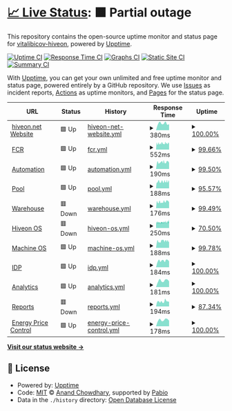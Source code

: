 # [📈 Live Status](https://vitalibicov-hiveon.github.io/status): <!--live status--> **🟧 Partial outage**

This repository contains the open-source uptime monitor and status page for [vitalibicov-hiveon](https://vitalibicov-hiveon.github.io/status), powered by [Upptime](https://github.com/upptime/upptime).

[![Uptime CI](https://github.com/vitalibicov-hiveon/status/workflows/Uptime%20CI/badge.svg)](https://github.com/vitalibicov-hiveon/status/actions?query=workflow%3A%22Uptime+CI%22)
[![Response Time CI](https://github.com/vitalibicov-hiveon/status/workflows/Response%20Time%20CI/badge.svg)](https://github.com/vitalibicov-hiveon/status/actions?query=workflow%3A%22Response+Time+CI%22)
[![Graphs CI](https://github.com/vitalibicov-hiveon/status/workflows/Graphs%20CI/badge.svg)](https://github.com/vitalibicov-hiveon/status/actions?query=workflow%3A%22Graphs+CI%22)
[![Static Site CI](https://github.com/vitalibicov-hiveon/status/workflows/Static%20Site%20CI/badge.svg)](https://github.com/vitalibicov-hiveon/status/actions?query=workflow%3A%22Static+Site+CI%22)
[![Summary CI](https://github.com/vitalibicov-hiveon/status/workflows/Summary%20CI/badge.svg)](https://github.com/vitalibicov-hiveon/status/actions?query=workflow%3A%22Summary+CI%22)

With [Upptime](https://upptime.js.org), you can get your own unlimited and free uptime monitor and status page, powered entirely by a GitHub repository. We use [Issues](https://github.com/vitalibicov-hiveon/status/issues) as incident reports, [Actions](https://github.com/vitalibicov-hiveon/status/actions) as uptime monitors, and [Pages](https://vitalibicov-hiveon.github.io/status) for the status page.

<!--start: status pages-->
<!-- This summary is generated by Upptime (https://github.com/upptime/upptime) -->
<!-- Do not edit this manually, your changes will be overwritten -->
<!-- prettier-ignore -->
| URL | Status | History | Response Time | Uptime |
| --- | ------ | ------- | ------------- | ------ |
| <img alt="" src="https://icons.duckduckgo.com/ip3/hiveon.net.ico" height="13"> [hiveon.net Website](https://hiveon.net) | 🟩 Up | [hiveon-net-website.yml](https://github.com/hiveon/status/commits/HEAD/history/hiveon-net-website.yml) | <details><summary><img alt="Response time graph" src="./graphs/hiveon-net-website/response-time-week.png" height="20"> 380ms</summary><br><a href="https://status.hiveon.net/history/hiveon-net-website"><img alt="Response time 369" src="https://img.shields.io/endpoint?url=https%3A%2F%2Fraw.githubusercontent.com%2Fhiveon%2Fstatus%2FHEAD%2Fapi%2Fhiveon-net-website%2Fresponse-time.json"></a><br><a href="https://status.hiveon.net/history/hiveon-net-website"><img alt="24-hour response time 338" src="https://img.shields.io/endpoint?url=https%3A%2F%2Fraw.githubusercontent.com%2Fhiveon%2Fstatus%2FHEAD%2Fapi%2Fhiveon-net-website%2Fresponse-time-day.json"></a><br><a href="https://status.hiveon.net/history/hiveon-net-website"><img alt="7-day response time 380" src="https://img.shields.io/endpoint?url=https%3A%2F%2Fraw.githubusercontent.com%2Fhiveon%2Fstatus%2FHEAD%2Fapi%2Fhiveon-net-website%2Fresponse-time-week.json"></a><br><a href="https://status.hiveon.net/history/hiveon-net-website"><img alt="30-day response time 369" src="https://img.shields.io/endpoint?url=https%3A%2F%2Fraw.githubusercontent.com%2Fhiveon%2Fstatus%2FHEAD%2Fapi%2Fhiveon-net-website%2Fresponse-time-month.json"></a><br><a href="https://status.hiveon.net/history/hiveon-net-website"><img alt="1-year response time 369" src="https://img.shields.io/endpoint?url=https%3A%2F%2Fraw.githubusercontent.com%2Fhiveon%2Fstatus%2FHEAD%2Fapi%2Fhiveon-net-website%2Fresponse-time-year.json"></a></details> | <details><summary><a href="https://status.hiveon.net/history/hiveon-net-website">100.00%</a></summary><a href="https://status.hiveon.net/history/hiveon-net-website"><img alt="All-time uptime 100.00%" src="https://img.shields.io/endpoint?url=https%3A%2F%2Fraw.githubusercontent.com%2Fhiveon%2Fstatus%2FHEAD%2Fapi%2Fhiveon-net-website%2Fuptime.json"></a><br><a href="https://status.hiveon.net/history/hiveon-net-website"><img alt="24-hour uptime 100.00%" src="https://img.shields.io/endpoint?url=https%3A%2F%2Fraw.githubusercontent.com%2Fhiveon%2Fstatus%2FHEAD%2Fapi%2Fhiveon-net-website%2Fuptime-day.json"></a><br><a href="https://status.hiveon.net/history/hiveon-net-website"><img alt="7-day uptime 100.00%" src="https://img.shields.io/endpoint?url=https%3A%2F%2Fraw.githubusercontent.com%2Fhiveon%2Fstatus%2FHEAD%2Fapi%2Fhiveon-net-website%2Fuptime-week.json"></a><br><a href="https://status.hiveon.net/history/hiveon-net-website"><img alt="30-day uptime 100.00%" src="https://img.shields.io/endpoint?url=https%3A%2F%2Fraw.githubusercontent.com%2Fhiveon%2Fstatus%2FHEAD%2Fapi%2Fhiveon-net-website%2Fuptime-month.json"></a><br><a href="https://status.hiveon.net/history/hiveon-net-website"><img alt="1-year uptime 100.00%" src="https://img.shields.io/endpoint?url=https%3A%2F%2Fraw.githubusercontent.com%2Fhiveon%2Fstatus%2FHEAD%2Fapi%2Fhiveon-net-website%2Fuptime-year.json"></a></details>
| <img alt="" src="https://icons.duckduckgo.com/ip3/status-proxy.o11y.hiveon.net.ico" height="13"> [FCR](https://status-proxy.o11y.hiveon.net/status/fcr) | 🟩 Up | [fcr.yml](https://github.com/hiveon/status/commits/HEAD/history/fcr.yml) | <details><summary><img alt="Response time graph" src="./graphs/fcr/response-time-week.png" height="20"> 552ms</summary><br><a href="https://status.hiveon.net/history/fcr"><img alt="Response time 541" src="https://img.shields.io/endpoint?url=https%3A%2F%2Fraw.githubusercontent.com%2Fhiveon%2Fstatus%2FHEAD%2Fapi%2Ffcr%2Fresponse-time.json"></a><br><a href="https://status.hiveon.net/history/fcr"><img alt="24-hour response time 550" src="https://img.shields.io/endpoint?url=https%3A%2F%2Fraw.githubusercontent.com%2Fhiveon%2Fstatus%2FHEAD%2Fapi%2Ffcr%2Fresponse-time-day.json"></a><br><a href="https://status.hiveon.net/history/fcr"><img alt="7-day response time 552" src="https://img.shields.io/endpoint?url=https%3A%2F%2Fraw.githubusercontent.com%2Fhiveon%2Fstatus%2FHEAD%2Fapi%2Ffcr%2Fresponse-time-week.json"></a><br><a href="https://status.hiveon.net/history/fcr"><img alt="30-day response time 541" src="https://img.shields.io/endpoint?url=https%3A%2F%2Fraw.githubusercontent.com%2Fhiveon%2Fstatus%2FHEAD%2Fapi%2Ffcr%2Fresponse-time-month.json"></a><br><a href="https://status.hiveon.net/history/fcr"><img alt="1-year response time 541" src="https://img.shields.io/endpoint?url=https%3A%2F%2Fraw.githubusercontent.com%2Fhiveon%2Fstatus%2FHEAD%2Fapi%2Ffcr%2Fresponse-time-year.json"></a></details> | <details><summary><a href="https://status.hiveon.net/history/fcr">99.66%</a></summary><a href="https://status.hiveon.net/history/fcr"><img alt="All-time uptime 98.97%" src="https://img.shields.io/endpoint?url=https%3A%2F%2Fraw.githubusercontent.com%2Fhiveon%2Fstatus%2FHEAD%2Fapi%2Ffcr%2Fuptime.json"></a><br><a href="https://status.hiveon.net/history/fcr"><img alt="24-hour uptime 100.00%" src="https://img.shields.io/endpoint?url=https%3A%2F%2Fraw.githubusercontent.com%2Fhiveon%2Fstatus%2FHEAD%2Fapi%2Ffcr%2Fuptime-day.json"></a><br><a href="https://status.hiveon.net/history/fcr"><img alt="7-day uptime 99.66%" src="https://img.shields.io/endpoint?url=https%3A%2F%2Fraw.githubusercontent.com%2Fhiveon%2Fstatus%2FHEAD%2Fapi%2Ffcr%2Fuptime-week.json"></a><br><a href="https://status.hiveon.net/history/fcr"><img alt="30-day uptime 98.97%" src="https://img.shields.io/endpoint?url=https%3A%2F%2Fraw.githubusercontent.com%2Fhiveon%2Fstatus%2FHEAD%2Fapi%2Ffcr%2Fuptime-month.json"></a><br><a href="https://status.hiveon.net/history/fcr"><img alt="1-year uptime 98.97%" src="https://img.shields.io/endpoint?url=https%3A%2F%2Fraw.githubusercontent.com%2Fhiveon%2Fstatus%2FHEAD%2Fapi%2Ffcr%2Fuptime-year.json"></a></details>
| <img alt="" src="https://icons.duckduckgo.com/ip3/status-proxy.o11y.hiveon.net.ico" height="13"> [Automation](https://status-proxy.o11y.hiveon.net/status/automation) | 🟩 Up | [automation.yml](https://github.com/hiveon/status/commits/HEAD/history/automation.yml) | <details><summary><img alt="Response time graph" src="./graphs/automation/response-time-week.png" height="20"> 190ms</summary><br><a href="https://status.hiveon.net/history/automation"><img alt="Response time 188" src="https://img.shields.io/endpoint?url=https%3A%2F%2Fraw.githubusercontent.com%2Fhiveon%2Fstatus%2FHEAD%2Fapi%2Fautomation%2Fresponse-time.json"></a><br><a href="https://status.hiveon.net/history/automation"><img alt="24-hour response time 171" src="https://img.shields.io/endpoint?url=https%3A%2F%2Fraw.githubusercontent.com%2Fhiveon%2Fstatus%2FHEAD%2Fapi%2Fautomation%2Fresponse-time-day.json"></a><br><a href="https://status.hiveon.net/history/automation"><img alt="7-day response time 190" src="https://img.shields.io/endpoint?url=https%3A%2F%2Fraw.githubusercontent.com%2Fhiveon%2Fstatus%2FHEAD%2Fapi%2Fautomation%2Fresponse-time-week.json"></a><br><a href="https://status.hiveon.net/history/automation"><img alt="30-day response time 188" src="https://img.shields.io/endpoint?url=https%3A%2F%2Fraw.githubusercontent.com%2Fhiveon%2Fstatus%2FHEAD%2Fapi%2Fautomation%2Fresponse-time-month.json"></a><br><a href="https://status.hiveon.net/history/automation"><img alt="1-year response time 188" src="https://img.shields.io/endpoint?url=https%3A%2F%2Fraw.githubusercontent.com%2Fhiveon%2Fstatus%2FHEAD%2Fapi%2Fautomation%2Fresponse-time-year.json"></a></details> | <details><summary><a href="https://status.hiveon.net/history/automation">99.50%</a></summary><a href="https://status.hiveon.net/history/automation"><img alt="All-time uptime 99.69%" src="https://img.shields.io/endpoint?url=https%3A%2F%2Fraw.githubusercontent.com%2Fhiveon%2Fstatus%2FHEAD%2Fapi%2Fautomation%2Fuptime.json"></a><br><a href="https://status.hiveon.net/history/automation"><img alt="24-hour uptime 100.00%" src="https://img.shields.io/endpoint?url=https%3A%2F%2Fraw.githubusercontent.com%2Fhiveon%2Fstatus%2FHEAD%2Fapi%2Fautomation%2Fuptime-day.json"></a><br><a href="https://status.hiveon.net/history/automation"><img alt="7-day uptime 99.50%" src="https://img.shields.io/endpoint?url=https%3A%2F%2Fraw.githubusercontent.com%2Fhiveon%2Fstatus%2FHEAD%2Fapi%2Fautomation%2Fuptime-week.json"></a><br><a href="https://status.hiveon.net/history/automation"><img alt="30-day uptime 99.69%" src="https://img.shields.io/endpoint?url=https%3A%2F%2Fraw.githubusercontent.com%2Fhiveon%2Fstatus%2FHEAD%2Fapi%2Fautomation%2Fuptime-month.json"></a><br><a href="https://status.hiveon.net/history/automation"><img alt="1-year uptime 99.69%" src="https://img.shields.io/endpoint?url=https%3A%2F%2Fraw.githubusercontent.com%2Fhiveon%2Fstatus%2FHEAD%2Fapi%2Fautomation%2Fuptime-year.json"></a></details>
| <img alt="" src="https://icons.duckduckgo.com/ip3/status-proxy.o11y.hiveon.net.ico" height="13"> [Pool](https://status-proxy.o11y.hiveon.net/status/pool) | 🟩 Up | [pool.yml](https://github.com/hiveon/status/commits/HEAD/history/pool.yml) | <details><summary><img alt="Response time graph" src="./graphs/pool/response-time-week.png" height="20"> 188ms</summary><br><a href="https://status.hiveon.net/history/pool"><img alt="Response time 188" src="https://img.shields.io/endpoint?url=https%3A%2F%2Fraw.githubusercontent.com%2Fhiveon%2Fstatus%2FHEAD%2Fapi%2Fpool%2Fresponse-time.json"></a><br><a href="https://status.hiveon.net/history/pool"><img alt="24-hour response time 182" src="https://img.shields.io/endpoint?url=https%3A%2F%2Fraw.githubusercontent.com%2Fhiveon%2Fstatus%2FHEAD%2Fapi%2Fpool%2Fresponse-time-day.json"></a><br><a href="https://status.hiveon.net/history/pool"><img alt="7-day response time 188" src="https://img.shields.io/endpoint?url=https%3A%2F%2Fraw.githubusercontent.com%2Fhiveon%2Fstatus%2FHEAD%2Fapi%2Fpool%2Fresponse-time-week.json"></a><br><a href="https://status.hiveon.net/history/pool"><img alt="30-day response time 188" src="https://img.shields.io/endpoint?url=https%3A%2F%2Fraw.githubusercontent.com%2Fhiveon%2Fstatus%2FHEAD%2Fapi%2Fpool%2Fresponse-time-month.json"></a><br><a href="https://status.hiveon.net/history/pool"><img alt="1-year response time 188" src="https://img.shields.io/endpoint?url=https%3A%2F%2Fraw.githubusercontent.com%2Fhiveon%2Fstatus%2FHEAD%2Fapi%2Fpool%2Fresponse-time-year.json"></a></details> | <details><summary><a href="https://status.hiveon.net/history/pool">95.57%</a></summary><a href="https://status.hiveon.net/history/pool"><img alt="All-time uptime 92.88%" src="https://img.shields.io/endpoint?url=https%3A%2F%2Fraw.githubusercontent.com%2Fhiveon%2Fstatus%2FHEAD%2Fapi%2Fpool%2Fuptime.json"></a><br><a href="https://status.hiveon.net/history/pool"><img alt="24-hour uptime 100.00%" src="https://img.shields.io/endpoint?url=https%3A%2F%2Fraw.githubusercontent.com%2Fhiveon%2Fstatus%2FHEAD%2Fapi%2Fpool%2Fuptime-day.json"></a><br><a href="https://status.hiveon.net/history/pool"><img alt="7-day uptime 95.57%" src="https://img.shields.io/endpoint?url=https%3A%2F%2Fraw.githubusercontent.com%2Fhiveon%2Fstatus%2FHEAD%2Fapi%2Fpool%2Fuptime-week.json"></a><br><a href="https://status.hiveon.net/history/pool"><img alt="30-day uptime 92.88%" src="https://img.shields.io/endpoint?url=https%3A%2F%2Fraw.githubusercontent.com%2Fhiveon%2Fstatus%2FHEAD%2Fapi%2Fpool%2Fuptime-month.json"></a><br><a href="https://status.hiveon.net/history/pool"><img alt="1-year uptime 92.88%" src="https://img.shields.io/endpoint?url=https%3A%2F%2Fraw.githubusercontent.com%2Fhiveon%2Fstatus%2FHEAD%2Fapi%2Fpool%2Fuptime-year.json"></a></details>
| <img alt="" src="https://icons.duckduckgo.com/ip3/status-proxy.o11y.hiveon.net.ico" height="13"> [Warehouse](https://status-proxy.o11y.hiveon.net/status/warehouse) | 🟥 Down | [warehouse.yml](https://github.com/hiveon/status/commits/HEAD/history/warehouse.yml) | <details><summary><img alt="Response time graph" src="./graphs/warehouse/response-time-week.png" height="20"> 176ms</summary><br><a href="https://status.hiveon.net/history/warehouse"><img alt="Response time 172" src="https://img.shields.io/endpoint?url=https%3A%2F%2Fraw.githubusercontent.com%2Fhiveon%2Fstatus%2FHEAD%2Fapi%2Fwarehouse%2Fresponse-time.json"></a><br><a href="https://status.hiveon.net/history/warehouse"><img alt="24-hour response time 183" src="https://img.shields.io/endpoint?url=https%3A%2F%2Fraw.githubusercontent.com%2Fhiveon%2Fstatus%2FHEAD%2Fapi%2Fwarehouse%2Fresponse-time-day.json"></a><br><a href="https://status.hiveon.net/history/warehouse"><img alt="7-day response time 176" src="https://img.shields.io/endpoint?url=https%3A%2F%2Fraw.githubusercontent.com%2Fhiveon%2Fstatus%2FHEAD%2Fapi%2Fwarehouse%2Fresponse-time-week.json"></a><br><a href="https://status.hiveon.net/history/warehouse"><img alt="30-day response time 172" src="https://img.shields.io/endpoint?url=https%3A%2F%2Fraw.githubusercontent.com%2Fhiveon%2Fstatus%2FHEAD%2Fapi%2Fwarehouse%2Fresponse-time-month.json"></a><br><a href="https://status.hiveon.net/history/warehouse"><img alt="1-year response time 172" src="https://img.shields.io/endpoint?url=https%3A%2F%2Fraw.githubusercontent.com%2Fhiveon%2Fstatus%2FHEAD%2Fapi%2Fwarehouse%2Fresponse-time-year.json"></a></details> | <details><summary><a href="https://status.hiveon.net/history/warehouse">99.49%</a></summary><a href="https://status.hiveon.net/history/warehouse"><img alt="All-time uptime 57.41%" src="https://img.shields.io/endpoint?url=https%3A%2F%2Fraw.githubusercontent.com%2Fhiveon%2Fstatus%2FHEAD%2Fapi%2Fwarehouse%2Fuptime.json"></a><br><a href="https://status.hiveon.net/history/warehouse"><img alt="24-hour uptime 98.94%" src="https://img.shields.io/endpoint?url=https%3A%2F%2Fraw.githubusercontent.com%2Fhiveon%2Fstatus%2FHEAD%2Fapi%2Fwarehouse%2Fuptime-day.json"></a><br><a href="https://status.hiveon.net/history/warehouse"><img alt="7-day uptime 99.49%" src="https://img.shields.io/endpoint?url=https%3A%2F%2Fraw.githubusercontent.com%2Fhiveon%2Fstatus%2FHEAD%2Fapi%2Fwarehouse%2Fuptime-week.json"></a><br><a href="https://status.hiveon.net/history/warehouse"><img alt="30-day uptime 57.41%" src="https://img.shields.io/endpoint?url=https%3A%2F%2Fraw.githubusercontent.com%2Fhiveon%2Fstatus%2FHEAD%2Fapi%2Fwarehouse%2Fuptime-month.json"></a><br><a href="https://status.hiveon.net/history/warehouse"><img alt="1-year uptime 57.41%" src="https://img.shields.io/endpoint?url=https%3A%2F%2Fraw.githubusercontent.com%2Fhiveon%2Fstatus%2FHEAD%2Fapi%2Fwarehouse%2Fuptime-year.json"></a></details>
| <img alt="" src="https://icons.duckduckgo.com/ip3/status-proxy.o11y.hiveon.net.ico" height="13"> [Hiveon OS](https://status-proxy.o11y.hiveon.net/status/hiveon_os) | 🟥 Down | [hiveon-os.yml](https://github.com/hiveon/status/commits/HEAD/history/hiveon-os.yml) | <details><summary><img alt="Response time graph" src="./graphs/hiveon-os/response-time-week.png" height="20"> 250ms</summary><br><a href="https://status.hiveon.net/history/hiveon-os"><img alt="Response time 245" src="https://img.shields.io/endpoint?url=https%3A%2F%2Fraw.githubusercontent.com%2Fhiveon%2Fstatus%2FHEAD%2Fapi%2Fhiveon-os%2Fresponse-time.json"></a><br><a href="https://status.hiveon.net/history/hiveon-os"><img alt="24-hour response time 292" src="https://img.shields.io/endpoint?url=https%3A%2F%2Fraw.githubusercontent.com%2Fhiveon%2Fstatus%2FHEAD%2Fapi%2Fhiveon-os%2Fresponse-time-day.json"></a><br><a href="https://status.hiveon.net/history/hiveon-os"><img alt="7-day response time 250" src="https://img.shields.io/endpoint?url=https%3A%2F%2Fraw.githubusercontent.com%2Fhiveon%2Fstatus%2FHEAD%2Fapi%2Fhiveon-os%2Fresponse-time-week.json"></a><br><a href="https://status.hiveon.net/history/hiveon-os"><img alt="30-day response time 245" src="https://img.shields.io/endpoint?url=https%3A%2F%2Fraw.githubusercontent.com%2Fhiveon%2Fstatus%2FHEAD%2Fapi%2Fhiveon-os%2Fresponse-time-month.json"></a><br><a href="https://status.hiveon.net/history/hiveon-os"><img alt="1-year response time 245" src="https://img.shields.io/endpoint?url=https%3A%2F%2Fraw.githubusercontent.com%2Fhiveon%2Fstatus%2FHEAD%2Fapi%2Fhiveon-os%2Fresponse-time-year.json"></a></details> | <details><summary><a href="https://status.hiveon.net/history/hiveon-os">70.50%</a></summary><a href="https://status.hiveon.net/history/hiveon-os"><img alt="All-time uptime 48.44%" src="https://img.shields.io/endpoint?url=https%3A%2F%2Fraw.githubusercontent.com%2Fhiveon%2Fstatus%2FHEAD%2Fapi%2Fhiveon-os%2Fuptime.json"></a><br><a href="https://status.hiveon.net/history/hiveon-os"><img alt="24-hour uptime 84.10%" src="https://img.shields.io/endpoint?url=https%3A%2F%2Fraw.githubusercontent.com%2Fhiveon%2Fstatus%2FHEAD%2Fapi%2Fhiveon-os%2Fuptime-day.json"></a><br><a href="https://status.hiveon.net/history/hiveon-os"><img alt="7-day uptime 70.50%" src="https://img.shields.io/endpoint?url=https%3A%2F%2Fraw.githubusercontent.com%2Fhiveon%2Fstatus%2FHEAD%2Fapi%2Fhiveon-os%2Fuptime-week.json"></a><br><a href="https://status.hiveon.net/history/hiveon-os"><img alt="30-day uptime 48.44%" src="https://img.shields.io/endpoint?url=https%3A%2F%2Fraw.githubusercontent.com%2Fhiveon%2Fstatus%2FHEAD%2Fapi%2Fhiveon-os%2Fuptime-month.json"></a><br><a href="https://status.hiveon.net/history/hiveon-os"><img alt="1-year uptime 48.44%" src="https://img.shields.io/endpoint?url=https%3A%2F%2Fraw.githubusercontent.com%2Fhiveon%2Fstatus%2FHEAD%2Fapi%2Fhiveon-os%2Fuptime-year.json"></a></details>
| <img alt="" src="https://icons.duckduckgo.com/ip3/status-proxy.o11y.hiveon.net.ico" height="13"> [Machine OS](https://status-proxy.o11y.hiveon.net/status/machine_os) | 🟩 Up | [machine-os.yml](https://github.com/hiveon/status/commits/HEAD/history/machine-os.yml) | <details><summary><img alt="Response time graph" src="./graphs/machine-os/response-time-week.png" height="20"> 188ms</summary><br><a href="https://status.hiveon.net/history/machine-os"><img alt="Response time 181" src="https://img.shields.io/endpoint?url=https%3A%2F%2Fraw.githubusercontent.com%2Fhiveon%2Fstatus%2FHEAD%2Fapi%2Fmachine-os%2Fresponse-time.json"></a><br><a href="https://status.hiveon.net/history/machine-os"><img alt="24-hour response time 188" src="https://img.shields.io/endpoint?url=https%3A%2F%2Fraw.githubusercontent.com%2Fhiveon%2Fstatus%2FHEAD%2Fapi%2Fmachine-os%2Fresponse-time-day.json"></a><br><a href="https://status.hiveon.net/history/machine-os"><img alt="7-day response time 188" src="https://img.shields.io/endpoint?url=https%3A%2F%2Fraw.githubusercontent.com%2Fhiveon%2Fstatus%2FHEAD%2Fapi%2Fmachine-os%2Fresponse-time-week.json"></a><br><a href="https://status.hiveon.net/history/machine-os"><img alt="30-day response time 181" src="https://img.shields.io/endpoint?url=https%3A%2F%2Fraw.githubusercontent.com%2Fhiveon%2Fstatus%2FHEAD%2Fapi%2Fmachine-os%2Fresponse-time-month.json"></a><br><a href="https://status.hiveon.net/history/machine-os"><img alt="1-year response time 181" src="https://img.shields.io/endpoint?url=https%3A%2F%2Fraw.githubusercontent.com%2Fhiveon%2Fstatus%2FHEAD%2Fapi%2Fmachine-os%2Fresponse-time-year.json"></a></details> | <details><summary><a href="https://status.hiveon.net/history/machine-os">99.78%</a></summary><a href="https://status.hiveon.net/history/machine-os"><img alt="All-time uptime 98.86%" src="https://img.shields.io/endpoint?url=https%3A%2F%2Fraw.githubusercontent.com%2Fhiveon%2Fstatus%2FHEAD%2Fapi%2Fmachine-os%2Fuptime.json"></a><br><a href="https://status.hiveon.net/history/machine-os"><img alt="24-hour uptime 98.45%" src="https://img.shields.io/endpoint?url=https%3A%2F%2Fraw.githubusercontent.com%2Fhiveon%2Fstatus%2FHEAD%2Fapi%2Fmachine-os%2Fuptime-day.json"></a><br><a href="https://status.hiveon.net/history/machine-os"><img alt="7-day uptime 99.78%" src="https://img.shields.io/endpoint?url=https%3A%2F%2Fraw.githubusercontent.com%2Fhiveon%2Fstatus%2FHEAD%2Fapi%2Fmachine-os%2Fuptime-week.json"></a><br><a href="https://status.hiveon.net/history/machine-os"><img alt="30-day uptime 98.86%" src="https://img.shields.io/endpoint?url=https%3A%2F%2Fraw.githubusercontent.com%2Fhiveon%2Fstatus%2FHEAD%2Fapi%2Fmachine-os%2Fuptime-month.json"></a><br><a href="https://status.hiveon.net/history/machine-os"><img alt="1-year uptime 98.86%" src="https://img.shields.io/endpoint?url=https%3A%2F%2Fraw.githubusercontent.com%2Fhiveon%2Fstatus%2FHEAD%2Fapi%2Fmachine-os%2Fuptime-year.json"></a></details>
| <img alt="" src="https://icons.duckduckgo.com/ip3/status-proxy.o11y.hiveon.net.ico" height="13"> [IDP](https://status-proxy.o11y.hiveon.net/status/idp) | 🟩 Up | [idp.yml](https://github.com/hiveon/status/commits/HEAD/history/idp.yml) | <details><summary><img alt="Response time graph" src="./graphs/idp/response-time-week.png" height="20"> 184ms</summary><br><a href="https://status.hiveon.net/history/idp"><img alt="Response time 181" src="https://img.shields.io/endpoint?url=https%3A%2F%2Fraw.githubusercontent.com%2Fhiveon%2Fstatus%2FHEAD%2Fapi%2Fidp%2Fresponse-time.json"></a><br><a href="https://status.hiveon.net/history/idp"><img alt="24-hour response time 168" src="https://img.shields.io/endpoint?url=https%3A%2F%2Fraw.githubusercontent.com%2Fhiveon%2Fstatus%2FHEAD%2Fapi%2Fidp%2Fresponse-time-day.json"></a><br><a href="https://status.hiveon.net/history/idp"><img alt="7-day response time 184" src="https://img.shields.io/endpoint?url=https%3A%2F%2Fraw.githubusercontent.com%2Fhiveon%2Fstatus%2FHEAD%2Fapi%2Fidp%2Fresponse-time-week.json"></a><br><a href="https://status.hiveon.net/history/idp"><img alt="30-day response time 181" src="https://img.shields.io/endpoint?url=https%3A%2F%2Fraw.githubusercontent.com%2Fhiveon%2Fstatus%2FHEAD%2Fapi%2Fidp%2Fresponse-time-month.json"></a><br><a href="https://status.hiveon.net/history/idp"><img alt="1-year response time 181" src="https://img.shields.io/endpoint?url=https%3A%2F%2Fraw.githubusercontent.com%2Fhiveon%2Fstatus%2FHEAD%2Fapi%2Fidp%2Fresponse-time-year.json"></a></details> | <details><summary><a href="https://status.hiveon.net/history/idp">100.00%</a></summary><a href="https://status.hiveon.net/history/idp"><img alt="All-time uptime 80.80%" src="https://img.shields.io/endpoint?url=https%3A%2F%2Fraw.githubusercontent.com%2Fhiveon%2Fstatus%2FHEAD%2Fapi%2Fidp%2Fuptime.json"></a><br><a href="https://status.hiveon.net/history/idp"><img alt="24-hour uptime 100.00%" src="https://img.shields.io/endpoint?url=https%3A%2F%2Fraw.githubusercontent.com%2Fhiveon%2Fstatus%2FHEAD%2Fapi%2Fidp%2Fuptime-day.json"></a><br><a href="https://status.hiveon.net/history/idp"><img alt="7-day uptime 100.00%" src="https://img.shields.io/endpoint?url=https%3A%2F%2Fraw.githubusercontent.com%2Fhiveon%2Fstatus%2FHEAD%2Fapi%2Fidp%2Fuptime-week.json"></a><br><a href="https://status.hiveon.net/history/idp"><img alt="30-day uptime 80.80%" src="https://img.shields.io/endpoint?url=https%3A%2F%2Fraw.githubusercontent.com%2Fhiveon%2Fstatus%2FHEAD%2Fapi%2Fidp%2Fuptime-month.json"></a><br><a href="https://status.hiveon.net/history/idp"><img alt="1-year uptime 80.80%" src="https://img.shields.io/endpoint?url=https%3A%2F%2Fraw.githubusercontent.com%2Fhiveon%2Fstatus%2FHEAD%2Fapi%2Fidp%2Fuptime-year.json"></a></details>
| <img alt="" src="https://icons.duckduckgo.com/ip3/status-proxy.o11y.hiveon.net.ico" height="13"> [Analytics](https://status-proxy.o11y.hiveon.net/status/analytics) | 🟩 Up | [analytics.yml](https://github.com/hiveon/status/commits/HEAD/history/analytics.yml) | <details><summary><img alt="Response time graph" src="./graphs/analytics/response-time-week.png" height="20"> 181ms</summary><br><a href="https://status.hiveon.net/history/analytics"><img alt="Response time 175" src="https://img.shields.io/endpoint?url=https%3A%2F%2Fraw.githubusercontent.com%2Fhiveon%2Fstatus%2FHEAD%2Fapi%2Fanalytics%2Fresponse-time.json"></a><br><a href="https://status.hiveon.net/history/analytics"><img alt="24-hour response time 162" src="https://img.shields.io/endpoint?url=https%3A%2F%2Fraw.githubusercontent.com%2Fhiveon%2Fstatus%2FHEAD%2Fapi%2Fanalytics%2Fresponse-time-day.json"></a><br><a href="https://status.hiveon.net/history/analytics"><img alt="7-day response time 181" src="https://img.shields.io/endpoint?url=https%3A%2F%2Fraw.githubusercontent.com%2Fhiveon%2Fstatus%2FHEAD%2Fapi%2Fanalytics%2Fresponse-time-week.json"></a><br><a href="https://status.hiveon.net/history/analytics"><img alt="30-day response time 175" src="https://img.shields.io/endpoint?url=https%3A%2F%2Fraw.githubusercontent.com%2Fhiveon%2Fstatus%2FHEAD%2Fapi%2Fanalytics%2Fresponse-time-month.json"></a><br><a href="https://status.hiveon.net/history/analytics"><img alt="1-year response time 175" src="https://img.shields.io/endpoint?url=https%3A%2F%2Fraw.githubusercontent.com%2Fhiveon%2Fstatus%2FHEAD%2Fapi%2Fanalytics%2Fresponse-time-year.json"></a></details> | <details><summary><a href="https://status.hiveon.net/history/analytics">100.00%</a></summary><a href="https://status.hiveon.net/history/analytics"><img alt="All-time uptime 100.00%" src="https://img.shields.io/endpoint?url=https%3A%2F%2Fraw.githubusercontent.com%2Fhiveon%2Fstatus%2FHEAD%2Fapi%2Fanalytics%2Fuptime.json"></a><br><a href="https://status.hiveon.net/history/analytics"><img alt="24-hour uptime 100.00%" src="https://img.shields.io/endpoint?url=https%3A%2F%2Fraw.githubusercontent.com%2Fhiveon%2Fstatus%2FHEAD%2Fapi%2Fanalytics%2Fuptime-day.json"></a><br><a href="https://status.hiveon.net/history/analytics"><img alt="7-day uptime 100.00%" src="https://img.shields.io/endpoint?url=https%3A%2F%2Fraw.githubusercontent.com%2Fhiveon%2Fstatus%2FHEAD%2Fapi%2Fanalytics%2Fuptime-week.json"></a><br><a href="https://status.hiveon.net/history/analytics"><img alt="30-day uptime 100.00%" src="https://img.shields.io/endpoint?url=https%3A%2F%2Fraw.githubusercontent.com%2Fhiveon%2Fstatus%2FHEAD%2Fapi%2Fanalytics%2Fuptime-month.json"></a><br><a href="https://status.hiveon.net/history/analytics"><img alt="1-year uptime 100.00%" src="https://img.shields.io/endpoint?url=https%3A%2F%2Fraw.githubusercontent.com%2Fhiveon%2Fstatus%2FHEAD%2Fapi%2Fanalytics%2Fuptime-year.json"></a></details>
| <img alt="" src="https://icons.duckduckgo.com/ip3/status-proxy.o11y.hiveon.net.ico" height="13"> [Reports](https://status-proxy.o11y.hiveon.net/status/reports) | 🟥 Down | [reports.yml](https://github.com/hiveon/status/commits/HEAD/history/reports.yml) | <details><summary><img alt="Response time graph" src="./graphs/reports/response-time-week.png" height="20"> 194ms</summary><br><a href="https://status.hiveon.net/history/reports"><img alt="Response time 181" src="https://img.shields.io/endpoint?url=https%3A%2F%2Fraw.githubusercontent.com%2Fhiveon%2Fstatus%2FHEAD%2Fapi%2Freports%2Fresponse-time.json"></a><br><a href="https://status.hiveon.net/history/reports"><img alt="24-hour response time 192" src="https://img.shields.io/endpoint?url=https%3A%2F%2Fraw.githubusercontent.com%2Fhiveon%2Fstatus%2FHEAD%2Fapi%2Freports%2Fresponse-time-day.json"></a><br><a href="https://status.hiveon.net/history/reports"><img alt="7-day response time 194" src="https://img.shields.io/endpoint?url=https%3A%2F%2Fraw.githubusercontent.com%2Fhiveon%2Fstatus%2FHEAD%2Fapi%2Freports%2Fresponse-time-week.json"></a><br><a href="https://status.hiveon.net/history/reports"><img alt="30-day response time 181" src="https://img.shields.io/endpoint?url=https%3A%2F%2Fraw.githubusercontent.com%2Fhiveon%2Fstatus%2FHEAD%2Fapi%2Freports%2Fresponse-time-month.json"></a><br><a href="https://status.hiveon.net/history/reports"><img alt="1-year response time 181" src="https://img.shields.io/endpoint?url=https%3A%2F%2Fraw.githubusercontent.com%2Fhiveon%2Fstatus%2FHEAD%2Fapi%2Freports%2Fresponse-time-year.json"></a></details> | <details><summary><a href="https://status.hiveon.net/history/reports">87.34%</a></summary><a href="https://status.hiveon.net/history/reports"><img alt="All-time uptime 52.53%" src="https://img.shields.io/endpoint?url=https%3A%2F%2Fraw.githubusercontent.com%2Fhiveon%2Fstatus%2FHEAD%2Fapi%2Freports%2Fuptime.json"></a><br><a href="https://status.hiveon.net/history/reports"><img alt="24-hour uptime 11.37%" src="https://img.shields.io/endpoint?url=https%3A%2F%2Fraw.githubusercontent.com%2Fhiveon%2Fstatus%2FHEAD%2Fapi%2Freports%2Fuptime-day.json"></a><br><a href="https://status.hiveon.net/history/reports"><img alt="7-day uptime 87.34%" src="https://img.shields.io/endpoint?url=https%3A%2F%2Fraw.githubusercontent.com%2Fhiveon%2Fstatus%2FHEAD%2Fapi%2Freports%2Fuptime-week.json"></a><br><a href="https://status.hiveon.net/history/reports"><img alt="30-day uptime 52.53%" src="https://img.shields.io/endpoint?url=https%3A%2F%2Fraw.githubusercontent.com%2Fhiveon%2Fstatus%2FHEAD%2Fapi%2Freports%2Fuptime-month.json"></a><br><a href="https://status.hiveon.net/history/reports"><img alt="1-year uptime 52.53%" src="https://img.shields.io/endpoint?url=https%3A%2F%2Fraw.githubusercontent.com%2Fhiveon%2Fstatus%2FHEAD%2Fapi%2Freports%2Fuptime-year.json"></a></details>
| <img alt="" src="https://icons.duckduckgo.com/ip3/status-proxy.o11y.hiveon.net.ico" height="13"> [Energy Price Control](https://status-proxy.o11y.hiveon.net/status/energy_price_control) | 🟩 Up | [energy-price-control.yml](https://github.com/hiveon/status/commits/HEAD/history/energy-price-control.yml) | <details><summary><img alt="Response time graph" src="./graphs/energy-price-control/response-time-week.png" height="20"> 178ms</summary><br><a href="https://status.hiveon.net/history/energy-price-control"><img alt="Response time 176" src="https://img.shields.io/endpoint?url=https%3A%2F%2Fraw.githubusercontent.com%2Fhiveon%2Fstatus%2FHEAD%2Fapi%2Fenergy-price-control%2Fresponse-time.json"></a><br><a href="https://status.hiveon.net/history/energy-price-control"><img alt="24-hour response time 158" src="https://img.shields.io/endpoint?url=https%3A%2F%2Fraw.githubusercontent.com%2Fhiveon%2Fstatus%2FHEAD%2Fapi%2Fenergy-price-control%2Fresponse-time-day.json"></a><br><a href="https://status.hiveon.net/history/energy-price-control"><img alt="7-day response time 178" src="https://img.shields.io/endpoint?url=https%3A%2F%2Fraw.githubusercontent.com%2Fhiveon%2Fstatus%2FHEAD%2Fapi%2Fenergy-price-control%2Fresponse-time-week.json"></a><br><a href="https://status.hiveon.net/history/energy-price-control"><img alt="30-day response time 176" src="https://img.shields.io/endpoint?url=https%3A%2F%2Fraw.githubusercontent.com%2Fhiveon%2Fstatus%2FHEAD%2Fapi%2Fenergy-price-control%2Fresponse-time-month.json"></a><br><a href="https://status.hiveon.net/history/energy-price-control"><img alt="1-year response time 176" src="https://img.shields.io/endpoint?url=https%3A%2F%2Fraw.githubusercontent.com%2Fhiveon%2Fstatus%2FHEAD%2Fapi%2Fenergy-price-control%2Fresponse-time-year.json"></a></details> | <details><summary><a href="https://status.hiveon.net/history/energy-price-control">100.00%</a></summary><a href="https://status.hiveon.net/history/energy-price-control"><img alt="All-time uptime 100.00%" src="https://img.shields.io/endpoint?url=https%3A%2F%2Fraw.githubusercontent.com%2Fhiveon%2Fstatus%2FHEAD%2Fapi%2Fenergy-price-control%2Fuptime.json"></a><br><a href="https://status.hiveon.net/history/energy-price-control"><img alt="24-hour uptime 100.00%" src="https://img.shields.io/endpoint?url=https%3A%2F%2Fraw.githubusercontent.com%2Fhiveon%2Fstatus%2FHEAD%2Fapi%2Fenergy-price-control%2Fuptime-day.json"></a><br><a href="https://status.hiveon.net/history/energy-price-control"><img alt="7-day uptime 100.00%" src="https://img.shields.io/endpoint?url=https%3A%2F%2Fraw.githubusercontent.com%2Fhiveon%2Fstatus%2FHEAD%2Fapi%2Fenergy-price-control%2Fuptime-week.json"></a><br><a href="https://status.hiveon.net/history/energy-price-control"><img alt="30-day uptime 100.00%" src="https://img.shields.io/endpoint?url=https%3A%2F%2Fraw.githubusercontent.com%2Fhiveon%2Fstatus%2FHEAD%2Fapi%2Fenergy-price-control%2Fuptime-month.json"></a><br><a href="https://status.hiveon.net/history/energy-price-control"><img alt="1-year uptime 100.00%" src="https://img.shields.io/endpoint?url=https%3A%2F%2Fraw.githubusercontent.com%2Fhiveon%2Fstatus%2FHEAD%2Fapi%2Fenergy-price-control%2Fuptime-year.json"></a></details>

<!--end: status pages-->

[**Visit our status website →**](https://vitalibicov-hiveon.github.io/status)

## 📄 License

- Powered by: [Upptime](https://github.com/upptime/upptime)
- Code: [MIT](./LICENSE) © [Anand Chowdhary](https://anandchowdhary.com), supported by [Pabio](https://pabio.com)
- Data in the `./history` directory: [Open Database License](https://opendatacommons.org/licenses/odbl/1-0/)
